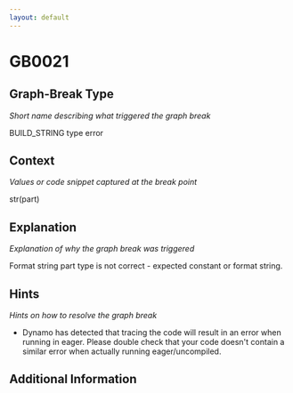 ```yaml
---
layout: default
---
```

# GB0021

## Graph-Break Type
*Short name describing what triggered the graph break*

BUILD_STRING type error

## Context
*Values or code snippet captured at the break point*

str(part)

## Explanation
*Explanation of why the graph break was triggered*

Format string part type is not correct - expected constant or format string.

## Hints
*Hints on how to resolve the graph break*

- Dynamo has detected that tracing the code will result in an error when running in eager. Please double check that your code doesn't contain a similar error when actually running eager/uncompiled.


## Additional Information

<!-- ADDITIONAL INFORMATION START - Add custom information below this line -->

<!-- ADDITIONAL INFORMATION END -->

